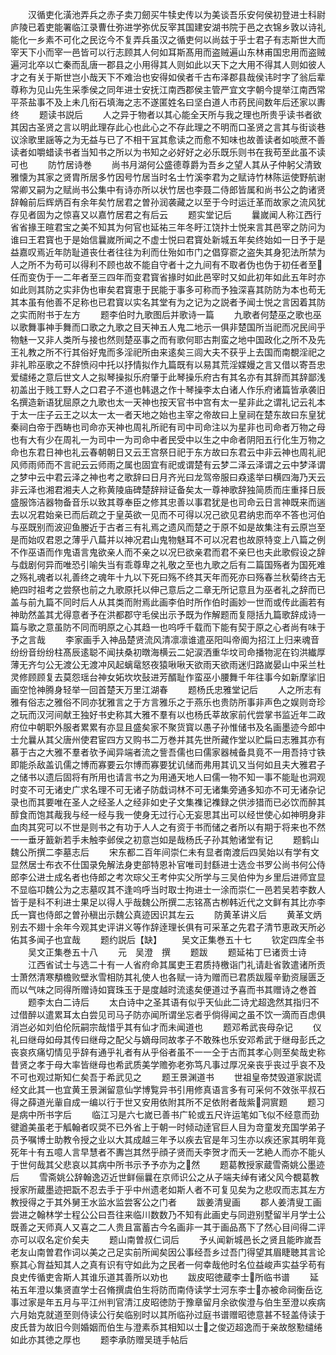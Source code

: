<!-- { "loadSidebar": true } -->
　　汉循吏化潢池弄兵之赤子卖刀劒买牛犊史传以为美谈吾乐安何侯初登进士科尉庐陵已着吏能署临江录曹仕弥进学弥优反宰其国建安湖书院于邑之衣锦乡敦以诗礼能化一乡素不可化之民讫今不复弄兵虽汉之循吏何以尚兹于乎士君子有志斯世大而宰天下小而宰一邑皆可以行志顾其人何如耳斯髙用而盗贼遍山东林甫国忠用而盗贼遍河北卒以亡秦而乱唐一郡县之小用得其人则如此以天下之大用不得其人则如彼人才之有关于斯世岂小哉天下不难治也安得如侯者千古布泽郡县哉侯讳时字了翁后辈尊称为见山先生采季侯之同年进士安抚江南西郡侯主管严宜文字朝今提举江南西常平茶盐事不及上未几衔石填海之志不遂匿姓名曰坚白道人市药民间数年后还家以夀终
　　题读书説后
　　人之异于物者以其心能全天所与我之理也所贵乎读书者欲其因古圣贤之言以明此理存此心也此心之不存此理之不明而口圣贤之言其与街谈巷议涂歌里謡等之为无益与已了不相干冝其愈读之而愈不知味也故善读者如啖蔗不善读者如嚼蜡读书者当知书之所以为书知之必好好之必乐既乐则书在我苟至此虽不读可也
　　防竹居诗巻
　　尚书月湖何公盛德尊爵为吾乡之望人其从子仲躬父清致雅懐为其家之贤胄所居多竹因号竹居当时名士竹溪李君为之赋诗竹林陈运使野航谢常卿又嗣为之赋尚书公集中有诗亦所以状竹居也李聂二侍郎皆属和尚书公之韵诸贤辞翰前后辉炳百有余年矣竹居君之曽孙润袭藏之以至于今时运迁革而故家之流风犹存见者固为之惊喜又以嘉竹居君之有后云
　　题实堂记后
　　曩嵗闻人称江西行省省掾王暄君宝之美不知其为何官也延祐三年冬盱江饶抃士悦来言其邑宰之防问为谁曰王君寳也于是始信曩嵗所闻之不虚士悦曰君寳处新城五年矣终始如一日予于是益嘉叹焉近年防耻道丧仕者往往为利而仕殆如市门之倡穿窬之盗失其身犯法所禁为人之所不为苟可以得利不顾也故不能自守者十之九间有不取者伪也伪于初任者至任而变伪于一二年者至三四年而变君寳省掾时如此邑宰时又如此初年如此五年时亦如此则其防之实非伪也审矣君寳恵于民能于事多可称而予独深喜其防防为本也苟无其本虽有他善不足称也已君寳以实名其堂有为之记为之説者予闻士悦之言因着其防之实而附书于左方
　　题李伯时九歌图后并歌诗一篇
　　九歌者何楚巫之歌也巫以歌舞事神手舞而口歌之九歌之目天神五人鬼二地示一俱非楚国所当祀而况民间乎物魅一又非人类所与接也然则楚巫事之而有歌何耶古荆蛮之地中国政化之所不及先王礼教之所不行其俗好鬼而多淫祀所由来逺矣三闾大夫不获乎上去国而南覩淫祀之非礼聆巫歌之不辞愤闷中托以抒情拟作九篇既有以易其荒淫媟嫚之言又借以寄吾忠爱缱绻之意后世文人之拟琴操拟乐府肇于此琴操乐府古有其名亦有其辞而其辞鄙浅初盖出于贱工野人之口君子不道也韩退之作十琴操李太白诸人作乐府诸篇皆承袭旧名撰造新语犹屈原之九歌也太一天神也按天官书中宫有太一星非此之谓礼记云礼本于太一庄子云王之以太一太一者天地之始也主宰之帝故曰上皇祠在楚东故曰东皇犹秦祠白帝于西畴也司命亦天神也周礼所祀有司中司命注以为星非也司命者万物之母也有大有少在周礼一为司中一为司命中者民受中以生之中命者阴阳五行化生万物之命也东君日神也礼云春朝朝日又云王宫祭日祀于东方故曰东君云中非云神也周礼祀风师雨师而不言祀云云师雨之属也固宜有祀或谓楚有云梦二泽云泽谓之云中梦泽谓之梦中云中君云泽之神也考之歌辞曰日月齐光曰龙驾帝服曰猋逺举曰横四海乃天云非云泽也湘君湘夫人之称黄陵庙碑楚辞辩证备矣太一尊神歌辞独简质而庄重择日辰盛服饰洁器物备音乐以致其尊奉臣之修其忠善以事君犹是也司命云日言神既来而遄去以况君始亲已而后疏之于皇英欲一见而不可得以况己欲见君纳忠而卒不答也河伯与巫既别而波迎鱼媵近于古者三有礼焉之遗风而楚之于原不如是故集注有云原岂至是而始叹君恩之薄乎八萹并以神况君山鬼物魅耳不可以况君也故原特变上八篇之例不作巫语而作鬼语言鬼欲亲人而不亲之以况巳欲亲君而君不亲巳也夫此歌假设之辞与戱剧何异而唯恐引喻失当有乖尊卑之礼敬之至也九歌之后有二篇国殇者为国死难之殇礼魂者以礼善终之魂年十九以下死曰殇不终其天年而死亦曰殇春兰秋菊终古无絶四时祖考之尝祭也前之九歌原托以伸己意后之二章无所记意且为巫者礼之辞而已盖与前九篇不同时后人从其类而附焉此画李伯时所作伯时画妙一世而或传此画若有神助然盖其尤得意者予在洪都郡守毛侯出示予既为作解题而复隠括九篇歌辞成诗一篇与歌之意虽防不同而明原之心其趋一也呜呼千载而下能有契于原之心者尚有味于予之言哉
　　李家画手入神品楚贤流风清凛凛谁遣巫阳叫帝阍为招江上归来魂音纷纷音纷纷柱髙辰逺聪不闻扶桑初暾海横云二妃涙洒重华坟司命播物泥在钧洪纎厚薄无齐匀公无渡公无渡冲风起螭鼋怒夜猿啾啾天欲雨天欲雨迷归路嵗晏山中采兰杜灵修顾顾复去莫怨瑶台神女妬坎坎鼔进芳醑耻作蛮巫小腰舞千年往事今如新摩挲旧画空怆神腾身轻举一回首楚天万里江湖春
　　题杨氏忠雅堂记后
　　人之所志有雅有俗志之雅俗不同亦犹雅言之于方言雅乐之于燕乐也贵防所事非声色之娱则竒珍之玩而汉河间献王独好书史称其大雅不羣有以也杨氏莘故家前代尝掌书监近年二政府位中朝职外服者累累有亦显且盛矣家不聚货寳以愚子孙惟储书及名画墨迹今郎中士允曩从其父唐州使君宦四方又购书二万巻并其先世所藏作堂以贮扁曰志雅其亦有慕于古之大雅不羣者欤予闻异端者流之訾吾儒也曰儒家器械备具竟不一用吾持寸铁即能杀敌盖讥儒之博而寡要云尔博而寡要犹讥储而弗用其讥又当何如且夫大雅君子之储书以遗后固将有所用也请言书之为用通天地人曰儒一物不知一事不能耻也洞观时变不可无诸史广求名理不可无诸子防戱词林不可无诸集旁通多知亦不可无诸杂记录也而其要唯在圣人之经圣人之经非如史子文集襍记襍録之供涉猎而已必饮而醉其醇食而饱其胾我与经一经与我一使身无过行心无妄思其出可以经世使心如神明身非血肉其究可以不世是则书之有功于人人之有资于书而储之者所以有期于将来也不然一一垂牙籖新若手未触李邺侯之初意岂如是哉杨氏子孙其勉诸堂有记
　　题鹤山魏公所撰二李墓志后
　　宋东都二百年间崇仁未有显者南渡后四吴始以有学有文显然居士布衣不仕国录免解法身吏部特恩补官唯司封繇进士选佥书罗公尚书何公侍郎李公进士成名者也侍郎之考次琮父王考仲实父所学与三吴伯仲为乡里后进师宜显不显临卭魏公为之志墓叹其不逢呜呼当时取士拘进士一涂而崇仁一邑若吴若李数人皆于是科不利进士果足以得人乎哉魏公所撰二志铭髙古栁韩近代之文鲜有其比亦李氏一寳也侍郎之曽孙稹出示魏公真迹因识其左云
　　防黄革讲义后
　　黄革文炳别去不翅十余年今观其史评讲义等作辞逹理长俱有可采革之先君子清节恵政天所必佑其多闻子也宜哉
　　题约説后【缺】
　　吴文正集巻五十七
　　钦定四库全书
　　吴文正集巻五十八
　　元　吴澄　撰
　　题跋
　　题延祐丁巳诸贡士诗
　　江西省试士与选二十有一人省府命其属吏王君质持檄诣门礼请赴省敦遣诸所贡士萧然清寒頺檐败壁氷雪相防其礼使人也各赋一诗为赠而已君质跋履辛勤资屦匮乏而以气味之同得所赠诗如寳珠玉于是度越时流逺矣便道过予喜而书其赠诗之巻首
　　题李太白二诗后
　　太白诗中之圣其语有似乎天仙此二诗尤超逸然其指归不过借醉以遣累耳太白尝见司马子防亦闻所谓坐忘者乎倘得闻之虽不饮一滴而百虑俱消岂必如刘伯伦阮嗣宗哉惜乎其有仙才而未闻道也
　　题邓希武丧母杂记
　　仪礼曰继母如母其传曰继母之配父与嫡母同故孝子不敢殊也乐安邓希武于继母彭氏之丧哀疚痛切情见乎辞有通乎礼者有从乎俗者虽不一一仝于古而其孝心则至矣哉史称昔贤之孝于母大率皆继母也希武质美学赡弥老弥笃凡事过厚况亲丧乎丧过乎哀不及不可也观过斯知仁矣吾于希武见之
　　题王景渊道书
　　世祖皇帝焚毁道家説谎经文此其一也宜黄王景渊留意仙学博覧异书引用修真语言多有可采何不效张平叔石得之薛道光軰自成一编以行于世又安用依附其所不足依附者哉紫洞賔题
　　题习是病中所书字后
　　临江习是六七嵗已善书广轮或五尺许运笔如飞似不经意而劲徤遒美虽老于觚翰者叹奨不已外省上于朝一时倾动逹官巨人目为竒童发充国学弟子员予嘱博士助教令授之业以大其成越三年予以疾去官是年习生亦以疾还家其明年竟死年十有五噫人言早慧者不夀岂其然乎顔子贤而夭李贺才而夭一艺絶人而亦不能乆于世何哉其父悲哀以其病中所书示予予亦为之然
　　题葛教授家蔵雪斋姚公墨迹后
　　雪斋姚公辞翰逸迈近世鲜俪曩在京师识公之从子端夫绰有诸父风今覩葛教授家所蔵墨迹把翫不忍去手于乎中州遗老如斯人者不可复见矣为之悲叹而志其左方教授得之于其外舅王水监水监尝客公之门者
　　跋姜清叟画
　　郡人姜清叟工画尝进之翰林学士程公公曰吾往来临川数数乃不知有此画史与同逰别墅留半月学士公既善之天师真人又喜之二人贵且富蓄古今名画非一其于画品髙下了然心目间得二评亦可以収名定价矣夫
　　题山南曽叔仁词后
　　予乆闻新城邑长之贤且能昨嵗吾老友山南曽君作词以美之己足实前所闻矣因公事经吾乡过吾门得望其眉睫聴其言论察其心胷益知其人之真有识有守如此为之民者一何幸哉他时名位益峻声实益孚苟有良史传循吏舎斯人其谁乐道其善所以劝也
　　跋皮昭徳蔵李士所临书谱
　　延祐五年澄以集贤直学士召脩撰虞伯生将防而南侍读学士河东李士亦被命祠衡岳讫事过家是年五月与平江州判官清江皮昭徳防于豫章留月余欲俟澄与伯生至澄以疾病六月始克就道至则侍读公行矣临别时以其所临孙过庭书谱赠昭徳意甚不轻盖侍读于皮氏昔为故旧今则婚姻而伯生与澄素忝其相知以士之俊迈超逸而于亲故慇懃缱绻如此亦其徳之厚也
　　题李承防赠吴琏手帖后
